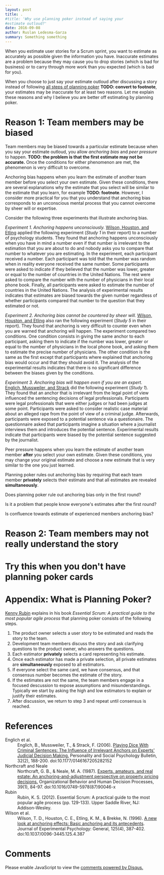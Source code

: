 ```yaml
---
layout: post
title: .
#title: 'Why use planning poker instead of saying your
#estimate outloud?'
date: 2016-09-08
author: Ruslan Ledesma-Garza
summary: Something something
---
```


<!--
# Outline

- Q. Why would you use planning poker when you can just say your estimate outloud?
- A. I believe planning poker produces more accurate estimates.
- S. If you undestand what planning poker does for you, you might
  resist the urge to estimate with bias.
- Planning poker rules out anchoring bias.
  - Estimates given outloud by other people influence your
    estimate. This is called **anchoring**.
    - It does not matter whether you discuss a given user story and
      then you hear another estimate or the other way around,
      anchoring will happen.
    - Evidence
      - Anchoring happens when you estimate. Real state experiment by
        [Northcraft and Neale](#northcraft).
      - Anchoring is unconcious. Study 1 by [Wilson, Houston, Etling,
        Brekke](#wilson).
      - Anchoring is difficult to avoid. Study 5 by [Wilson et al.](#wilson)
      - Anchoring is difficult to avoid even for experts. Study 1 by
        [Englich and Mussweiler](#englich).
  - When you do planning poker, you ignore others estimates.
    - Reason is that all estimates are revealed simultaneously. [Rubin](#rubin)
- Planning poker motivates you to understand the story.
  - When people understand the story, people can assign an accurate
    estimate.
  - When you skip step 4 of planning poker, you are not motivated to
    understand even if you discuss the story, because there is no
    consequence of not understanding. My experience.
  - **TODO** When you apply
    planning poker, you gain critical understanding of the story
    during the discussion.
    According to [Rubin](#rubin) and my experience.
  - **TODO** I believe that the reason is that you will have to
    estimate by yourself and justify your estimate.

# Post
-->

When you estimate user stories for a Scrum sprint, you want to
estimate as accurately as possible given the information you have.
Inaccurate estimates are a problem because they may cause
you to drop stories (which is bad for business) or to carry through more
work than you expected (which is bad for you).

When you choose to just say your estimate outloud after discussing a
story instead of following [all steps of planning
poker](#planning-poker) **TODO: convert to footnote**, your estimates may be inaccurate for at least
two reasons.
Let me explain these reasons and why I believe you are better off
estimating by planning poker.


# Reason 1: Team members may be biased

Team members may be biased towards a particular estimate because when
you say your estimate outloud, you allow _anchoring bias_ and _peer
pressure_ to happen.
**TODO: the problem is that the first estimate may not be accurate.**
Once the conditions for either phenomenon are met, the phenomenon is
very difficult to overcome.

Anchoring bias happens when you learn the estimate of another team
member before you select your own estimate.
Given these conditions, there are several explanations why the
estimate that you select will be similar to the estimate that you
learn, for example **TODO: footnote**.
However, I consider more practical for you that you understand that
anchoring bias corresponds to an unconscious mental process that you
cannot overcome by sheer will or expertise.

Consider the following three experiments that illustrate anchoring bias.

_Experiment 1. Anchoring happens unconsciously._
[Wilson, Houston, and Etling](#wilson) applied the following experiment
(_Study 1_ in their report) to a number of psychology
students.
They found that anchoring happens unconsciously when you have in mind
a number even if that number is irrelevant to the estimation that you
are about to do and nobody asks you to compare that number to whatever
you are estimating.
In the experiment, each participant received a number.
Each participant was told that the number was random when in reality
everyone received the same number.
Some participants were asked to indicate if they believed that the
number was lower, greater or equal to the number of countries in the
United Nations.
The rest were asked to compare the number with the number of physicians in
their local phone book.
Finally, all participants were asked to estimate the number of
countries in the United Nations.
The analysis of experimental results indicates that estimates are
biased towards the given number regardless of whether participants
compared that number to the question that they estimated or not.

<!--
Study 2.
Conclusion: the more you attention you pay to the number, the more
biased you become.
Same conditions as in study 1 except the following.
The number given is supposed to be an ID.
The number given is between 1928 and 1935.
Instead of two conditions, there are five.
1. red-blue: check if color of number is red or blue. Every number was blue.
2. four digit: check if number is 4 digit number.
3. greater than 100: check if number is greater than 100.
4. greater than 1920 or 1940: given one choice, check if number is
   greater than choice.
5. phone book: check if number is less than, greater or equal to the
   number of physicians in the yellow pages.
The dependent measure was the number of physicians in the phone book.
-->

<!--
Study 4.
Conclusion: Offering monetary incentives had no influence on the
magnitude of anchoring effects.
Same conditions as study 2 except the following.
Participants were told that an award would be given to the person
whose answer to one of the questions was most accurate.
Instead of five conditions there are 2 crosscut conditions.
1. Incentive manipulation
  1. incentive condition: participants were told that the prize question
     was the dependent variable (the number of physicians).
  2. no-incentive condition: participants were told that the prize
     question was another question that everyone had (number of varieties
     of rice).
2. Anchor
   1. Half the people were given an anchor and asked to compare it to
   the question.
   2. Half the people were not given an anchor.
-->

<!--
_Example 2. Anchoring bias cannot be countered by sheer will._
[Wilson, Houston, and Etling](#wilson) ran another experiment (_Study
5_ in their report).
They found that anchoring is very difficult to counter even when you
are warned about anchoring.
Instead of the crosscut conditions of study 4, they had the
following 8 conditions.
1. control: no anchor
2. comparison: anchor and compare against target question (number of
   physicians in phone book).
3. contamination: written warning "a number in people's heads can
   influence their answers to subsequent questions", hypothetical and
   unrelated example, and asked people to compensate for anchoring
   before giving the anchor.
4. underestimation: same as contamination except that we told people
   (wrongly) that large numbers cause them to decrease their
   estimates.
5. overestimation-general: same as underestimation but warning is that
   large numbers cause people to overestimate their estimates
   (correct).
6. overestimation-specific: same as previous except that participants
   were told that the ID they would be given might influence their
   estimate.
7. after-ID: same conditions but warning given after receiving
   their ID but before comparing it to the question.
8. after-comparison: same conditions but warning given after
   comparing it to the question.
9. after-estimation: same conditions but warning given after
   estimation, they were given the chance to change their estimate.
Their analysis of experimental results indicates that the anchoring
condition differed significantly from the control condition and that
none of the anchoring conditions differed significantly from each
other.
-->

_Experiment 2. Anchoring bias cannot be countered by sheer will._
[Wilson, Houston, and Etling](#wilson) also ran the following experiment (_Study
5_ in their report).
They found that anchoring is very difficult to counter even when you
are warned that anchoring will happen.
The experiment compared two conditions.
One condition consists in giving the same anchor to each participant,
asking them to indicate if the number was lower, greater or equal to
the number of physicians in the local phone book, and asking them to
estimate the precise number of physicians. 
The other condition is the same as the first except that participants
where explained that anchoring bias would occur and that they should
avoid it.
The analysis of the experimental results indicates that there is no
significant difference between the biases given by the conditions.

<!--
Study 1.
[Englich, Mussweiler, and Strack](#englich) ran an experiment that
show that anchoring bias will happen even if you are an expert in
whatever you are estimating.

Hypothesis: Clearly irrelevant anchor influences the sentencing
decisions of legal professionals.

Participants were legal professionals that were either judges or had
been judges at some point.
Participants were asked to consider realistic case material about an
alleged rape from the point of view of a criminal judge.
Afterwards, participants were exposed to a potential sentence via a
questionaire.
The questionnaire asked that participants imagine a situation where
a journalist interviews them and introduces the potential sentence.

Experimental results indicate that participants were biased by the
potential sentence suggested by the journalist.

-->

_Experiment 3. Anchoring bias will happen even if you are an expert._
[Englich, Mussweiler, and Strack](#englich) did the following
experiment (_Study 1_).
They found that an anchor that is irrelevant from the legal point of
view influenced the sentencing decisions of legal professionals.
Participants were legal professionals that were either judges or had
been judges at some point.
Participants were asked to consider realistic case material about an
alleged rape from the point of view of a criminal judge.
Afterwards, participants were exposed to a potential sentence via a
questionaire.
The questionnaire asked that participants imagine a situation where
a journalist interviews them and introduces the potential sentence.
Experimental results indicate that participants were biased by the
potential sentence suggested by the journalist.


Peer pressure happens when you learn the estimate of another team
member **after** you select your own estimate.
Given these conditions, you may change your original estimate and
choose a new estimate that is very similar to the one you just
learned.

<!--
Social Pressure
Study by Solomon Asch

-->

Planning poker rules out anchoring bias by requiring that each team
member **privately** selects their estimate and that all estimates are
revealed **simultaneously**.

Does planning poker rule out anchoring bias only in the first round?

Is it a problem that people know everyone's estimates after the first
round?

Is confluence towards estimate of experienced members anchoring bias?


# Reason 2: Team members may not really understand the story




# Try this when you don't have planning poker cards


# <a name="planning-poker"></a>Appendix: What is Planning Poker?

[Kenny Rubin](#rubin) explains in his book _Essential Scrum: A
practical guide to the most popular agile process_ that planning poker consists of the following
steps.

1. The product owner selects a user story to be estimated and reads
   the story to the team. 
2. Development team members discuss the story and ask clarifying
   questions to the product owner, who answers the questions.
3. Each estimator **privately** selects a card representing his estimate.
4. Once each estimator has made a private selection, all private
   estimates are **simultaneously** exposed to all estimators.
5. If everyone select the same card, we have consensus, and that
   consensus number becomes the estimate of the story.
6. If the estimates are not the same, the team members engage in a
   focused descussion to expose assumptions and
   misunderstandings. Typically we start by asking the high and low
   estimators to explain or justify their estimates.
7. After discussion, we return to step 3 and repeat until consensus is
   reached.

# References


<dl>
  <dt id="englich">
    Englich et al.
  </dt>
  <dd>
    Englich, B., Mussweiler, T., & Strack, F. (2006). <a href="http://www.eucim-te.eu/data/dppsenglich/File/PDFSStudien/PSPB_32(1).pdf">Playing Dice With Criminal Sentences: The Influence of Irrelevant Anchors on Experts' Judicial Decision Making.</a> Personality and Social Psychology Bulletin, 32(2), 188-200. doi:10.1177/0146167205282152
  </dd>
  <dt id="northcraft">
    Northcraft and Neale
  </dt>
  <dd>
    Northcraft, G. B., & Neale, M. A. (1987). <a href="http://web.missouri.edu/segerti/capstone/northcraft_neale.pdf">Experts, amateurs, and real estate: An anchoring-and-adjustment perspective on property pricing decisions.</a> Organizational Behavior and Human Decision Processes, 39(1), 84-97. doi:10.1016/0749-5978(87)90046-x
  </dd>
  <dt id="rubin">
    Rubin
  </dt>
  <dd>
    Rubin, K. S. (2012). Essential Scrum: A practical guide to the most popular agile process (pp. 129-133). Upper Saddle River, NJ: Addison-Wesley.
  </dd>
  <dt id="wilson">
    Wilson et al.
  </dt>
  <dd>
    Wilson, T. D., Houston, C. E., Etling, K. M., & Brekke, N. (1996). <a href="http://www.communicationcache.com/uploads/1/0/8/8/10887248/a_new_look_at_anchoring_effects-_basic_anchoring_and_its_antecedents.pdf">A new look at anchoring effects: Basic anchoring and its antecedents</a>. Journal of Experimental Psychology: General, 125(4), 387-402. doi:10.1037/0096-3445.125.4.387
  </dd>
</dl>


# Comments

<div id="disqus_thread"></div>
<script>
    /**
     *  RECOMMENDED CONFIGURATION VARIABLES: EDIT AND UNCOMMENT THE SECTION BELOW TO INSERT DYNAMIC VALUES FROM YOUR PLATFORM OR CMS.
     *  LEARN WHY DEFINING THESE VARIABLES IS IMPORTANT: https://disqus.com/admin/universalcode/#configuration-variables
     */
    var disqus_config = function () {
        this.page.url = 'http://ruslanledesma.com/2016/08/11/the-special-offer-problem.html';  // Replace PAGE_URL with your page's canonical URL variable
        this.page.identifier = '2016-08-11-the-special-offer-problem'; // Replace PAGE_IDENTIFIER with your page's unique identifier variable
    };
    (function() {  // DON'T EDIT BELOW THIS LINE
        var d = document, s = d.createElement('script');

        s.src = '//definecode.disqus.com/embed.js';

        s.setAttribute('data-timestamp', +new Date());
        (d.head || d.body).appendChild(s);
    })();
</script>
<noscript>Please enable JavaScript to view the <a
        href="https://disqus.com/?ref_noscript"
        rel="nofollow">comments powered by Disqus.</a></noscript>

